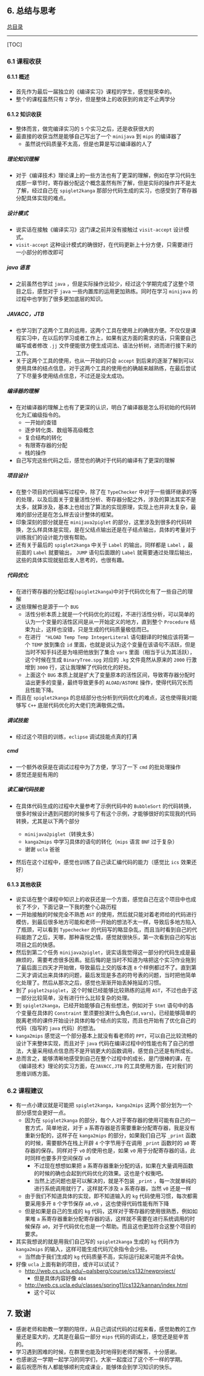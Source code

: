 ## 6. 总结与思考

[总目录](README.md)

----

[TOC]

### 6.1 课程收获

#### 6.1.1 概述

+ 首先作为最后一届独立的《编译实习》课程的学生，感觉挺荣幸的。
+ 整个的课程虽然只有 `2` 学分，但是整体上的收获到的肯定不止两学分

#### 6.1.2 知识收获

+ 整体而言，做完编译实习的 `5` 个实习之后，还是收获很大的
+ 最直接的收获当然是能够自己写出了一个 `minijava` 到  `mips` 的编译器了
    + 虽然说代码质量不太高，但是也算是写过编译器的人了

##### 理论知识理解

+ 对于《编译技术》理论课上的一些方法也有了更深的理解，例如在学习代码生成那一章节时，寄存器分配这个概念虽然有所了解，但是实际的操作并不是太了解，经过自己在 `spiglet2kanga` 那部分代码生成的实习，也感受到了寄存器分配具体实现的难点。

##### 设计模式

+ 说实话在接触《编译实习》这门课之前并没有接触过 `visit-accept` 设计模式。
+ `visit-accept` 这种设计模式的确很好，在代码更新上十分方便，只需要进行一小部分的修改即可

##### java 语言

+ 之前虽然也学过 `java` ，但是实际操作比较少，经过这个学期完成了这整个项目之后，感觉对于 `java` 一些内置库的运用更加熟练。同时在学习 `minijava` 的过程中也学到了很多更加底层的知识。

##### JAVACC，JTB

+ 也学习到了这两个工具的运用，这两个工具在使用上的确很方便。不仅仅是课程实习中，在以后的学习或者工作上，如果有这方面的需求的话，只需要自己编写或者修改 `.jj` 文件便能很方便生成词法、语法分析树，进而进行接下来的工作。
+ 关于这两个工具的使用，也从一开始的只会 `accept` 到后来的逐渐了解到可以使用具体的结点信息，对于这两个工具的使用也的确越来越熟练，在最后尝试了下尽量多使用结点信息，不过还是没太成功。

##### 编译器的理解

+ 在对编译器的理解上也有了更深的认识，明白了编译器是怎么将初始的代码转化为汇编级指令的。
    + 一开始的查错
    + 逐步转化类、数组等高级概念
    + 复合结构的转化
    + 有限寄存器的分配
    + 栈的操作
+ 自己写完这些代码之后，感觉也的确对于代码的编译有了更深的理解

##### 项目设计

+ 在整个项目的代码编写过程中，除了在 `TypeChecker` 中对于一些循环继承的等的处理，以及后面关于变量活性分析、寄存器分配之外，涉及的算法其实不是太多，就算涉及，基本上也给出了算法的实现原理，实现上也并非太复杂，最难的部分还是在怎么样去设计整体的框架。
+ 印象深刻的部分就是在 `minijava2piglet` 的部分，这里涉及到很多的代码转换，怎么样具体是实现，是在父结点输出还是在子结点输出，具体的考量对于训练我们的设计能力很有帮助。
+ 还有关于最后的 `spiglet2kanga` 中关于 `Label` 的输出，同样都是 `Label` ，最前面的 `Label` 就要输出， `JUMP` 语句后面跟的 `Label` 就需要通过处理后输出，这些的具体实现就挺启发人思考的，也很有趣。

##### 代码优化

+ 在进行寄存器的分配过程(`spiglet2kanga`)中对于代码优化有了一些自己的理解
+ 这些理解也是源于一个 `BUG`
    + 活性分析本质上就是一个代码优化的过程，不进行活性分析，可以简单的认为一个变量的活性区间是从一开始定义的地方，直到整个 `Procedure` 结束为止，这样也没错，只是生成的代码质量极低而已。
    + 在进行 ` "HLOAD Temp Temp IntegerLiteral` 语句翻译的时候应该将第一个 `TEMP` 放到集合 `id` 里面，也就是说认为这个变量在该语句不活跃，但是当时不知手抖还是为啥把他放到了集合 `vars` 里面（相当于认为其活跃），这个时候在生成 `BinaryTree.spg` 对应的 `.kg` 文件竟然从原来的 `2000` 行激增到 `3000` 行，这让我理解了代码优化的好处。
    + 上面这个 `BUG` 本质上就是扩大了变量原本的活性区间，导致寄存器分配时溢出更多的变量，最终导致更多的 `ALOAD/ASTORE` 操作，使得代码冗长而且性能下降。
+ 而且在 `spiglet2kanga` 的总结部分也分析到代码优化的难点，这也使得我对能够写 `C++` 底层代码优化的大佬们充满敬佩之情。

##### 调试技能

+ 经过这个项目的训练，`eclipse` 调试技能点真的打满

##### cmd

+ 一个额外收获是在调试过程中为了方便，学习了一下  `cmd` 的批处理操作
+ 感觉还是挺有用的

##### 读汇编代码技能

+ 在具体代码生成的过程中大量参考了示例代码中的 `BubbleSort` 的代码转换，很多时候设计遇到问题的时候多亏了有这个示例，才能够很好的实现我的代码转换，尤其是以下两个部分
    +  `minijava2piglet`（转换太多）
    +  `kanga2mips`  中学习具体的语句的转化（`mips` 语言 `BNF` 过于复杂）
    + 谢谢 `ucla` 爸爸

+ 然后在这个过程中，感觉也训练了自己读汇编代码的能力（感觉比 `ics` 效果还好）

#### 6.1.3 其他收获

+ 说实话在整个课程中知识上的收获还是一个方面，感觉自己在这个项目中也成长了不少，下面记录一下我的整个心路历程
+ 一开始接触的时候完全不熟悉 `AST` 的使用，然后就只能对着老师给的代码进行模仿，到最后很多地方可能和老师一开始的想法不太一样，导致后多地方陷入了瓶颈，可以看到 `Typechecker` 的代码写的略显杂乱，而且当时看到自己的代码能跑了之后，天哪，那种喜悦之情，感觉就很快乐，第一次看到自己的写出项目之后的快感。
+ 然后到第二个任务 `minijava2piglet`，说实话我觉得这一部分的代码生成是最麻烦的，需要考虑很多因素。挺后悔的是当时不知道为啥把这个实习作业拖到了最后面三四天才开始做，导致最后上交的版本连 `8` 个样例都过不了。直到第二天才调试出来具体的问题，最后发现是多态的符号表的问题，当时把他简单化处理了。然后从那次之后，感觉也渐渐开始丢掉拖延的习惯。
+ 到了 `piglet2spiglet`，这个时候已经能够比较熟练的运用 `AST`，不过也由于这一部分比较简单，没有进行什么比较复杂的处理。
+ 到 `spiglet2kanga`，已经开始能够自己有些想法，例如对于 `Stmt` 语句中的各个变量在具体的 `Constraint` 里须要扮演什么角色(`id,vars`)，已经能够简单的脱离老师的课件开始设计具体的每个结点的实现，而且也开始有了优化自己的代码（指写的 `java` 代码）的想法。
+ `kanga2mips` 感觉这一个部分基本上就没有看老师的 `PPT`，可以自己比较流畅的设计下来整体实现，而且对于 `java` 代码在编译过程中的性能也有了自己的想法，大量采用结点信息而不是开销更大的函数调用，感觉自己还是有所成长。
+ 总而言之，能够清晰地感受到自己在整个过程中的成长，是门很棒的课，在《编译技术》理论的实习方面，在`JAVACC,JTB` 的工具使用方面，在对我们的思维训练方面。



### 6.2 课程建议

+ 有一点小建议就是可能把 `spiglet2kanga`，`kanga2mips` 这两个部分划为一个部分感觉会更好一点。
    + 因为在 `spiglet2kanga` 的部分，每个人对于寄存器的使用可能有自己的一套方式，简单地说，对于 `a` 系寄存器是否需要重新分配寄存器，我是没有重新分配的，这样子在 `kanga2mips` 的部分，如果我们自己写 `_print` 函数的时候，需要额外在栈上开辟 `4` 个字节用于在调用 `_print` 函数时的 `a0` 寄存器的保存。同样对于 `v0` 的使用也是，如果 `v0` 用于分配寄存器的话，此时同样也要多开空间保存 `v0`
        + 不过现在想想如果把 `a` 系寄存器重新分配的话，如果在大量调用函数的时候的确也会起到代码优化的效果。这也是个权衡吧。
        + 当然上述问题也是可以解决的，就是不包装 `_print` ，每一次就单纯的进行系统调用就行了，这样就不涉及 `a` 系寄存器，当然 `v0` 还是一样
    + 由于我们不知道具体的实现，即不知道输入的 `kg` 代码使用习惯，每次都需要采用多开 `8` 个字节保存 `a0,v0` ，这也使得代码性能有所下降
    + 但是如果是自己的生成的 `kg` 代码，这样对于寄存器的使用很熟悉，例如如果堆 `a` 系寄存器重新分配寄存器的话，这样就不需要在进行系统调用的时候保存 `a0`，对于代码优化也是一个帮助。而且这也更加符合这整个项目的要求。
+ 其实我想说的就是用我们自己写的 `spiglet2kanga` 生成的 `kg` 代码作为 `kanga2mips` 的输入，这样可能生成代码冗余指令会少些。
    + 当然由于我们生成的 `kg` 代码质量不高，实际运行起来可能并不会快。
+ 好像 `ucla` 上面有新的项目，或许可以试试？
    +  http://web.cs.ucla.edu/~palsberg/course/cs132/newproject/
        + 但是具体内容好像 `404`
    +   http://web.cs.ucla.edu/classes/spring11/cs132/kannan/index.html
        + 这个可以



## 7. 致谢

+ 感谢老师和助教一学期的陪伴，从自己调试代码的过程来看，感觉助教的工作量还是蛮大的，尤其是在最后一部分 `mips` 代码的调试上，感觉还是挺辛苦的。
+ 学习遇到困难的时候，在群里也能及时地得到老师的解答，十分感谢。
+ 也感谢这一学期一起学习的同学们，大家一起度过了这个不一样的学期。
+ 最后祝愿所有人都能够顺利完成课业，能够体会到学习知识的快乐。